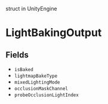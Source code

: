 struct in UnityEngine
# LightBakingOutput

## Fields
- `isBaked`
- `lightmapBakeType`
- `mixedLightingMode`
- `occlusionMaskChannel`
- `probeOcclusionLightIndex`

